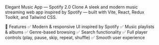 Elegant Music App — Spotify 2.0 Clone
A sleek and modern music streaming web app inspired by Spotify — built with Vite, React, Redux Toolkit, and Tailwind CSS.

🚀 Features
✅ Modern & responsive UI inspired by Spotify
✅ Music playlists & albums
✅ Genre-based browsing
✅ Search functionality
✅ Full player controls (play, pause, skip, repeat, shuffle)
✅ Smooth user experience